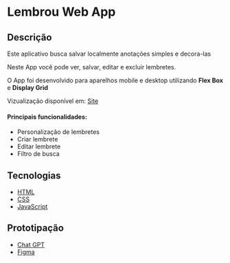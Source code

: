 # Lembrou Web App
<h2> Descrição </h2>
<p> Este aplicativo busca salvar localmente anotações simples e decora-las</p>
<p> Neste App você pode ver, salvar, editar e excluir lembretes.</p>
<p> O App foi desenvolvido para aparelhos mobile e desktop utilizando <b>Flex Box</b> e <b>Display Grid</b></p>
<p>Vizualização disponível em: <a href="https://pedro-mizael.github.io/lembrou-web/">Site</a></p>
<h4> Principais funcionalidades: </h4>
<ul>
  <li> Personalização de lembretes </li>
  <li> Criar lembrete </li>
  <li> Editar lembrete </li>
  <li> Filtro de busca </li>
</ul>
<h2> Tecnologias </h2>
<ul>
  <li> <a href="https://html.com/html5/"> HTML </a> </li>
  <li> <a href="https://www.w3schools.com/Css/"> CSS </a> </li>
  <li> <a href="https://www.javascript.com/"> JavaScript </a> </li>
</ul>
<h2> Prototipação </h2>
<ul>
  <li> <a href="https://chat.openai.com/"> Chat GPT </a> </li>
  <li> <a href="https://www.figma.com/"> Figma </a> </li>
</ul>
